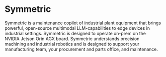# Symmetric
Symmetric is a maintenance copilot of industrial plant equipment that brings powerful, open-source multimodal LLM-capabilities to edge devices in industrial settings. Symmetric is designed to operate on-prem on the NVIDIA Jetson Orin AGX board. Symmetric understands precision machining and industrial robotics and is designed to support your manufacturing team, your procurement and parts office, and maintenance.
